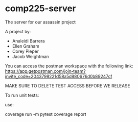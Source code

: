 # comp225-server
The server for our assassin project

A project by:
* Analeidi Barrera
* Ellen Graham
* Corey Pieper
* Jacob Weightman

You can access the postman workspace with the following link:  
https://app.getpostman.com/join-team?invite_code=2043798221d58a5d880676d0b89247cf

MAKE SURE TO DELETE TEST ACCESS BEFORE WE RELEASE

To run unit tests:

use:

coverage run -m pytest
coverage report
